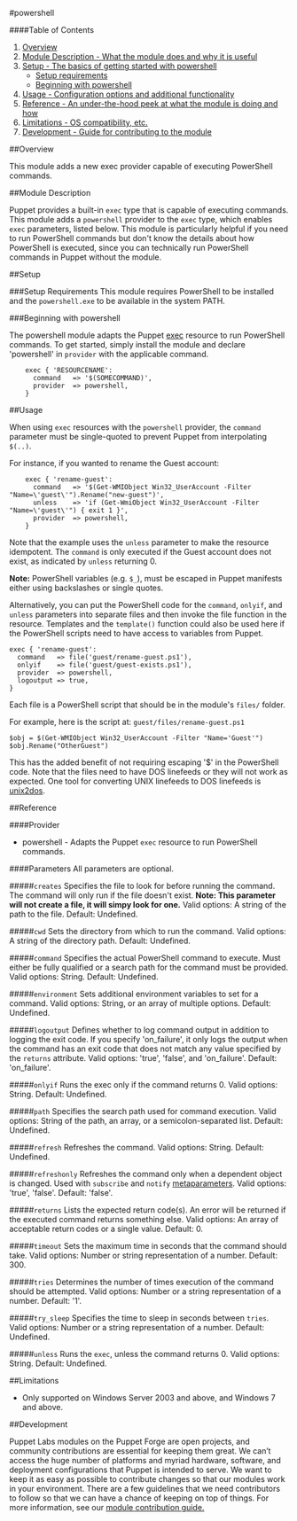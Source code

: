 #powershell

####Table of Contents

1. [Overview](#overview)
2. [Module Description - What the module does and why it is useful](#module-description)
3. [Setup - The basics of getting started with powershell](#setup)
    * [Setup requirements](#setup-requirements)
    * [Beginning with powershell](#beginning-with-powershell)
4. [Usage - Configuration options and additional functionality](#usage)
5. [Reference - An under-the-hood peek at what the module is doing and how](#reference)
5. [Limitations - OS compatibility, etc.](#limitations)
6. [Development - Guide for contributing to the module](#development)

##Overview

This module adds a new exec provider capable of executing PowerShell commands. 

##Module Description

Puppet provides a built-in `exec` type that is capable of executing commands. This module adds a `powershell` provider to the `exec` type,  which enables `exec` parameters, listed below. This module is particularly helpful if you need to run PowerShell commands but don't know the details about how PowerShell is executed, since you can technically run PowerShell commands in Puppet without the module.

##Setup

###Setup Requirements
This module requires PowerShell to be installed and the `powershell.exe` to be available in the system PATH.

###Beginning with powershell

The powershell module adapts the Puppet [exec](http://docs.puppetlabs.com/references/stable/type.html#exec) resource to run PowerShell commands. To get started, simply install the module and declare 'powershell' in `provider` with the applicable command.

~~~
    exec { 'RESOURCENAME':
      command   => '$(SOMECOMMAND)',
      provider  => powershell,
    }
~~~

##Usage

When using `exec` resources with the `powershell` provider, the `command` parameter must be single-quoted to prevent Puppet from interpolating `$(..)`. 

For instance, if you wanted to rename the Guest account:

~~~
    exec { 'rename-guest':
      command   => '$(Get-WMIObject Win32_UserAccount -Filter "Name=\'guest\'").Rename("new-guest")',
      unless    => 'if (Get-WmiObject Win32_UserAccount -Filter "Name=\'guest\'") { exit 1 }',
      provider  => powershell,
    }
~~~

Note that the example uses the `unless` parameter to make the resource idempotent. The `command` is only executed if the Guest account does not exist, as indicated by `unless` returning 0.

**Note:** PowerShell variables (e.g. `$_`), must be escaped in Puppet manifests either using backslashes or single quotes.

Alternatively, you can put the PowerShell code for the `command`, `onlyif`, and `unless` parameters into separate files and then invoke the file function in the resource. Templates and the `template()` function could also be used here if the PowerShell scripts need to have access to variables from Puppet.

~~~
exec { 'rename-guest':
  command   => file('guest/rename-guest.ps1'),
  onlyif    => file('guest/guest-exists.ps1'),
  provider  => powershell,
  logoutput => true,
}
~~~

Each file is a PowerShell script that should be in the module's `files/` folder.

For example, here is the script at: `guest/files/rename-guest.ps1`

~~~
$obj = $(Get-WMIObject Win32_UserAccount -Filter "Name='Guest'")
$obj.Rename("OtherGuest")
~~~

This has the added benefit of not requiring escaping '$' in the PowerShell code. Note that the files need to have DOS linefeeds or they will not work as expected. One tool for converting UNIX linefeeds to DOS linefeeds is [unix2dos](http://freecode.com/projects/dos2unix).


##Reference

####Provider
* powershell - Adapts the Puppet `exec` resource to run PowerShell commands.

####Parameters
All parameters are optional.

#####`creates`
Specifies the file to look for before running the command. The command will only run if the file doesn't exist. **Note: This parameter will not create a file, it will simpy look for one.** Valid options: A string of the path to the file. Default: Undefined.

#####`cwd`
Sets the directory from which to run the command. Valid options: A string of the directory path. Default: Undefined.

#####`command`
Specifies the actual PowerShell command to execute. Must either be fully qualified or a search path for the command must be provided. Valid options: String. Default: Undefined.

#####`environment`
Sets additional environment variables to set for a command. Valid options: String, or an array of multiple options. Default: Undefined.

#####`logoutput`
Defines whether to log command output in addition to logging the exit code. If you specify 'on_failure', it only logs the output when the command has an exit code that does not match any value specified by the `returns` attribute. Valid options: 'true', 'false', and 'on_failure'. Default: 'on_failure'.

#####`onlyif`
Runs the exec only if the command returns 0. Valid options: String. Default: Undefined.

#####`path`
Specifies the search path used for command execution. Valid options: String of the path, an array, or a semicolon-separated list. Default: Undefined. 

#####`refresh`
Refreshes the command. Valid options: String. Default: Undefined.

#####`refreshonly`
Refreshes the command only when a dependent object is changed. Used with `subscribe` and `notify` [metaparameters](http://docs.puppetlabs.com/references/latest/metaparameter.html). Valid options: 'true', 'false'. Default: 'false'.

#####`returns`
Lists the expected return code(s). An error will be returned if the executed command returns something else. Valid options: An array of acceptable return codes or a single value. Default: 0.

#####`timeout`
Sets the maximum time in seconds that the command should take. Valid options: Number or string representation of a number. Default: 300.

#####`tries`
Determines the number of times execution of the command should be attempted. Valid options: Number or a string representation of a number. Default: '1'.
 
#####`try_sleep`
Specifies the time to sleep in seconds between `tries`. Valid options: Number or a string representation of a number. Default: Undefined.

#####`unless`
Runs the `exec`, unless the command returns 0. Valid options: String. Default: Undefined.

##Limitations

 * Only supported on Windows Server 2003 and above, and Windows 7 and above.

##Development

Puppet Labs modules on the Puppet Forge are open projects, and community contributions are essential for keeping them great. We can’t access the huge number of platforms and myriad hardware, software, and deployment configurations that Puppet is intended to serve. We want to keep it as easy as possible to contribute changes so that our modules work in your environment. There are a few guidelines that we need contributors to follow so that we can have a chance of keeping on top of things. For more information, see our [module contribution guide.](https://docs.puppetlabs.com/forge/contributing.html)

